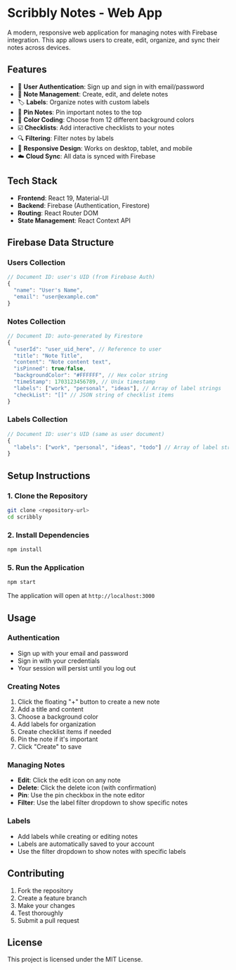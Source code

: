 # Scribbly Notes - Web App

A modern, responsive web application for managing notes with Firebase integration. This app allows users to create, edit, organize, and sync their notes across devices.

## Features

- 🔐 **User Authentication**: Sign up and sign in with email/password
- 📝 **Note Management**: Create, edit, and delete notes
- 🏷️ **Labels**: Organize notes with custom labels
- 📌 **Pin Notes**: Pin important notes to the top
- 🎨 **Color Coding**: Choose from 12 different background colors
- ☑️ **Checklists**: Add interactive checklists to your notes
- 🔍 **Filtering**: Filter notes by labels
- 📱 **Responsive Design**: Works on desktop, tablet, and mobile
- ☁️ **Cloud Sync**: All data is synced with Firebase

## Tech Stack

- **Frontend**: React 19, Material-UI
- **Backend**: Firebase (Authentication, Firestore)
- **Routing**: React Router DOM
- **State Management**: React Context API

## Firebase Data Structure

### Users Collection
```javascript
// Document ID: user's UID (from Firebase Auth)
{
  "name": "User's Name",
  "email": "user@example.com"
}
```

### Notes Collection
```javascript
// Document ID: auto-generated by Firestore
{
  "userId": "user_uid_here", // Reference to user
  "title": "Note Title",
  "content": "Note content text",
  "isPinned": true/false,
  "backgroundColor": "#FFFFFF", // Hex color string
  "timeStamp": 1703123456789, // Unix timestamp
  "labels": ["work", "personal", "ideas"], // Array of label strings
  "checkList": "[]" // JSON string of checklist items
}
```

### Labels Collection
```javascript
// Document ID: user's UID (same as user document)
{
  "labels": ["work", "personal", "ideas", "todo"] // Array of label strings
}
```

## Setup Instructions

### 1. Clone the Repository
```bash
git clone <repository-url>
cd scribbly
```

### 2. Install Dependencies
```bash
npm install
```

### 5. Run the Application
```bash
npm start
```

The application will open at `http://localhost:3000`

## Usage

### Authentication
- Sign up with your email and password
- Sign in with your credentials
- Your session will persist until you log out

### Creating Notes
1. Click the floating "+" button to create a new note
2. Add a title and content
3. Choose a background color
4. Add labels for organization
5. Create checklist items if needed
6. Pin the note if it's important
7. Click "Create" to save

### Managing Notes
- **Edit**: Click the edit icon on any note
- **Delete**: Click the delete icon (with confirmation)
- **Pin**: Use the pin checkbox in the note editor
- **Filter**: Use the label filter dropdown to show specific notes

### Labels
- Add labels while creating or editing notes
- Labels are automatically saved to your account
- Use the filter dropdown to show notes with specific labels

## Contributing

1. Fork the repository
2. Create a feature branch
3. Make your changes
4. Test thoroughly
5. Submit a pull request

## License

This project is licensed under the MIT License.
